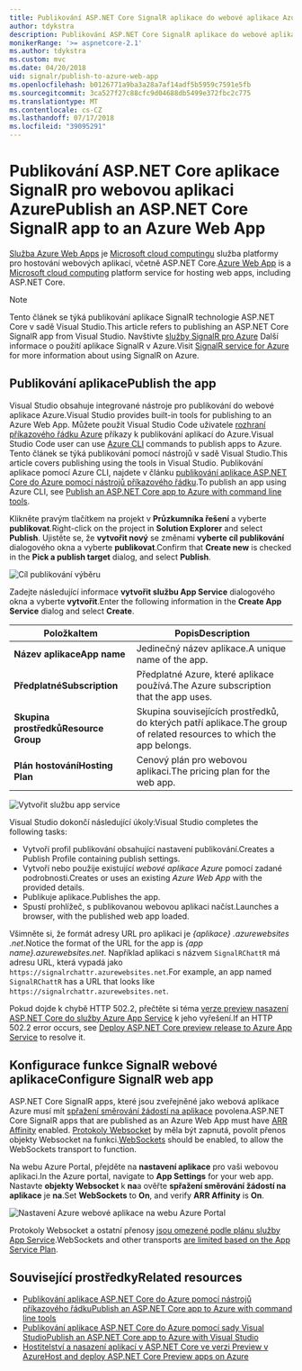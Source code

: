 ```yaml
---
title: Publikování ASP.NET Core SignalR aplikace do webové aplikace Azure
author: tdykstra
description: Publikování ASP.NET Core SignalR aplikace do webové aplikace Azure
monikerRange: '>= aspnetcore-2.1'
ms.author: tdykstra
ms.custom: mvc
ms.date: 04/20/2018
uid: signalr/publish-to-azure-web-app
ms.openlocfilehash: b0126771a9ba3a28a7af14adf5b5959c7591e5fb
ms.sourcegitcommit: 3ca527f27c88cfc9d04688db5499e372fbc2c775
ms.translationtype: MT
ms.contentlocale: cs-CZ
ms.lasthandoff: 07/17/2018
ms.locfileid: "39095291"
---
```

# <a name="publish-an-aspnet-core-signalr-app-to-an-azure-web-app"></a><span data-ttu-id="36df8-103">Publikování ASP.NET Core aplikace SignalR pro webovou aplikaci Azure</span><span class="sxs-lookup"><span data-stu-id="36df8-103">Publish an ASP.NET Core SignalR app to an Azure Web App</span></span>

<span data-ttu-id="36df8-104">[Služba Azure Web Apps](/azure/app-service/app-service-web-overview) je [Microsoft cloud computingu](https://azure.microsoft.com/) služba platformy pro hostování webových aplikací, včetně ASP.NET Core.</span><span class="sxs-lookup"><span data-stu-id="36df8-104">[Azure Web App](/azure/app-service/app-service-web-overview) is a [Microsoft cloud computing](https://azure.microsoft.com/) platform service for hosting web apps, including ASP.NET Core.</span></span>

> [!NOTE]
> <span data-ttu-id="36df8-105">Tento článek se týká publikování aplikace SignalR technologie ASP.NET Core v sadě Visual Studio.</span><span class="sxs-lookup"><span data-stu-id="36df8-105">This article refers to publishing an ASP.NET Core SignalR app from Visual Studio.</span></span> <span data-ttu-id="36df8-106">Navštivte [služby SignalR pro Azure](https://azure.microsoft.com/en-gb/services/signalr-service?) Další informace o použití aplikace SignalR v Azure.</span><span class="sxs-lookup"><span data-stu-id="36df8-106">Visit [SignalR service for Azure](https://azure.microsoft.com/en-gb/services/signalr-service?) for more information about using SignalR on Azure.</span></span>

## <a name="publish-the-app"></a><span data-ttu-id="36df8-107">Publikování aplikace</span><span class="sxs-lookup"><span data-stu-id="36df8-107">Publish the app</span></span>

<span data-ttu-id="36df8-108">Visual Studio obsahuje integrované nástroje pro publikování do webové aplikace Azure.</span><span class="sxs-lookup"><span data-stu-id="36df8-108">Visual Studio provides built-in tools for publishing to an Azure Web App.</span></span> <span data-ttu-id="36df8-109">Můžete použít Visual Studio Code uživatele [rozhraní příkazového řádku Azure](/cli/azure) příkazy k publikování aplikací do Azure.</span><span class="sxs-lookup"><span data-stu-id="36df8-109">Visual Studio Code user can use [Azure CLI](/cli/azure) commands to publish apps to Azure.</span></span> <span data-ttu-id="36df8-110">Tento článek se týká publikování pomocí nástrojů v sadě Visual Studio.</span><span class="sxs-lookup"><span data-stu-id="36df8-110">This article covers publishing using the tools in Visual Studio.</span></span> <span data-ttu-id="36df8-111">Publikování aplikace pomocí Azure CLI, najdete v článku [publikování aplikace ASP.NET Core do Azure pomocí nástrojů příkazového řádku](xref:tutorials/publish-to-azure-webapp-using-cli).</span><span class="sxs-lookup"><span data-stu-id="36df8-111">To publish an app using Azure CLI, see [Publish an ASP.NET Core app to Azure with command line tools](xref:tutorials/publish-to-azure-webapp-using-cli).</span></span>

<span data-ttu-id="36df8-112">Klikněte pravým tlačítkem na projekt v **Průzkumníka řešení** a vyberte **publikovat**.</span><span class="sxs-lookup"><span data-stu-id="36df8-112">Right-click on the project in **Solution Explorer** and select **Publish**.</span></span> <span data-ttu-id="36df8-113">Ujistěte se, že **vytvořit nový** se změnami **vyberte cíl publikování** dialogového okna a vyberte **publikovat**.</span><span class="sxs-lookup"><span data-stu-id="36df8-113">Confirm that **Create new** is checked in the **Pick a publish target** dialog, and select **Publish**.</span></span>

![Cíl publikování výběru](publish-to-azure-web-app/_static/pick-publish-target-dialog.png)

<span data-ttu-id="36df8-115">Zadejte následující informace **vytvořit službu App Service** dialogového okna a vyberte **vytvořit**.</span><span class="sxs-lookup"><span data-stu-id="36df8-115">Enter the following information in the **Create App Service** dialog and select **Create**.</span></span>

| <span data-ttu-id="36df8-116">Položka</span><span class="sxs-lookup"><span data-stu-id="36df8-116">Item</span></span> | <span data-ttu-id="36df8-117">Popis</span><span class="sxs-lookup"><span data-stu-id="36df8-117">Description</span></span> |
| ---- | ----------- |
| <span data-ttu-id="36df8-118">**Název aplikace**</span><span class="sxs-lookup"><span data-stu-id="36df8-118">**App name**</span></span> | <span data-ttu-id="36df8-119">Jedinečný název aplikace.</span><span class="sxs-lookup"><span data-stu-id="36df8-119">A unique name of the app.</span></span> |
| <span data-ttu-id="36df8-120">**Předplatné**</span><span class="sxs-lookup"><span data-stu-id="36df8-120">**Subscription**</span></span> | <span data-ttu-id="36df8-121">Předplatné Azure, které aplikace používá.</span><span class="sxs-lookup"><span data-stu-id="36df8-121">The Azure subscription that the app uses.</span></span> |
| <span data-ttu-id="36df8-122">**Skupina prostředků**</span><span class="sxs-lookup"><span data-stu-id="36df8-122">**Resource Group**</span></span> | <span data-ttu-id="36df8-123">Skupina souvisejících prostředků, do kterých patří aplikace.</span><span class="sxs-lookup"><span data-stu-id="36df8-123">The group of related resources to which the app belongs.</span></span>  |
| <span data-ttu-id="36df8-124">**Plán hostování**</span><span class="sxs-lookup"><span data-stu-id="36df8-124">**Hosting Plan**</span></span> | <span data-ttu-id="36df8-125">Cenový plán pro webovou aplikaci.</span><span class="sxs-lookup"><span data-stu-id="36df8-125">The pricing plan for the web app.</span></span> |

![Vytvořit službu app service](publish-to-azure-web-app/_static/create-app-service-dialog.png)

<span data-ttu-id="36df8-127">Visual Studio dokončí následující úkoly:</span><span class="sxs-lookup"><span data-stu-id="36df8-127">Visual Studio completes the following tasks:</span></span>

* <span data-ttu-id="36df8-128">Vytvoří profil publikování obsahující nastavení publikování.</span><span class="sxs-lookup"><span data-stu-id="36df8-128">Creates a Publish Profile containing publish settings.</span></span>
* <span data-ttu-id="36df8-129">Vytvoří nebo použije existující *webové aplikace Azure* pomocí zadané podrobnosti.</span><span class="sxs-lookup"><span data-stu-id="36df8-129">Creates or uses an existing *Azure Web App* with the provided details.</span></span>
* <span data-ttu-id="36df8-130">Publikuje aplikace.</span><span class="sxs-lookup"><span data-stu-id="36df8-130">Publishes the app.</span></span>
* <span data-ttu-id="36df8-131">Spustí prohlížeč, s publikovanou webovou aplikaci načíst.</span><span class="sxs-lookup"><span data-stu-id="36df8-131">Launches a browser, with the published web app loaded.</span></span>

<span data-ttu-id="36df8-132">Všimněte si, že formát adresy URL pro aplikaci je *{aplikace} .azurewebsites .net*.</span><span class="sxs-lookup"><span data-stu-id="36df8-132">Notice the format of the URL for the app is *{app name}.azurewebsites.net*.</span></span> <span data-ttu-id="36df8-133">Například aplikaci s názvem `SignalRChattR` má adresu URL, která vypadá jako `https://signalrchattr.azurewebsites.net`.</span><span class="sxs-lookup"><span data-stu-id="36df8-133">For example, an app named `SignalRChattR` has a URL that looks like `https://signalrchattr.azurewebsites.net`.</span></span>

<span data-ttu-id="36df8-134">Pokud dojde k chybě HTTP 502.2, přečtěte si téma [verze preview nasazení ASP.NET Core do služby Azure App Service](xref:host-and-deploy/azure-apps/index) k jeho vyřešení.</span><span class="sxs-lookup"><span data-stu-id="36df8-134">If an HTTP 502.2 error occurs, see [Deploy ASP.NET Core preview release to Azure App Service](xref:host-and-deploy/azure-apps/index) to resolve it.</span></span>

## <a name="configure-signalr-web-app"></a><span data-ttu-id="36df8-135">Konfigurace funkce SignalR webové aplikace</span><span class="sxs-lookup"><span data-stu-id="36df8-135">Configure SignalR web app</span></span>

<span data-ttu-id="36df8-136">ASP.NET Core SignalR apps, které jsou zveřejněné jako webová aplikace Azure musí mít [spřažení směrování žádostí na aplikace](https://en.wikipedia.org/wiki/Application_Request_Routing) povolena.</span><span class="sxs-lookup"><span data-stu-id="36df8-136">ASP.NET Core SignalR apps that are published as an Azure Web App must have [ARR Affinity](https://en.wikipedia.org/wiki/Application_Request_Routing) enabled.</span></span> <span data-ttu-id="36df8-137">[Protokoly Websocket](xref:fundamentals/websockets) by měla být zapnutá, povolit přenos objekty Websocket na funkci.</span><span class="sxs-lookup"><span data-stu-id="36df8-137">[WebSockets](xref:fundamentals/websockets) should be enabled, to allow the WebSockets transport to function.</span></span>

<span data-ttu-id="36df8-138">Na webu Azure Portal, přejděte na **nastavení aplikace** pro vaši webovou aplikaci.</span><span class="sxs-lookup"><span data-stu-id="36df8-138">In the Azure portal, navigate to **App Settings** for your web app.</span></span> <span data-ttu-id="36df8-139">Nastavte **objekty Websocket** k **na**a ověřte **spřažení směrování žádostí na aplikace** je **na**.</span><span class="sxs-lookup"><span data-stu-id="36df8-139">Set **WebSockets** to **On**, and verify **ARR Affinity** is **On**.</span></span>

![Nastavení Azure webové aplikace na webu Azure Portal](publish-to-azure-web-app/_static/azure-web-app-settings.png)

 <span data-ttu-id="36df8-141">Protokoly Websocket a ostatní přenosy [jsou omezené podle plánu služby App Service](/azure/azure-subscription-service-limits#app-service-limits).</span><span class="sxs-lookup"><span data-stu-id="36df8-141">WebSockets and other transports [are limited based on the App Service Plan](/azure/azure-subscription-service-limits#app-service-limits).</span></span>

## <a name="related-resources"></a><span data-ttu-id="36df8-142">Související prostředky</span><span class="sxs-lookup"><span data-stu-id="36df8-142">Related resources</span></span>

* [<span data-ttu-id="36df8-143">Publikování aplikace ASP.NET Core do Azure pomocí nástrojů příkazového řádku</span><span class="sxs-lookup"><span data-stu-id="36df8-143">Publish an ASP.NET Core app to Azure with command line tools</span></span>](xref:tutorials/publish-to-azure-webapp-using-cli?tabs=windows)
* [<span data-ttu-id="36df8-144">Publikování aplikace ASP.NET Core do Azure pomocí sady Visual Studio</span><span class="sxs-lookup"><span data-stu-id="36df8-144">Publish an ASP.NET Core app to Azure with Visual Studio</span></span>](xref:tutorials/publish-to-azure-webapp-using-vs)
* [<span data-ttu-id="36df8-145">Hostitelství a nasazení aplikací v ASP.NET Core ve verzi Preview v Azure</span><span class="sxs-lookup"><span data-stu-id="36df8-145">Host and deploy ASP.NET Core Preview apps on Azure</span></span>](xref:host-and-deploy/azure-apps/index#deploy-aspnet-core-preview-release-to-azure-app-service)

